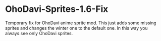 # OhoDavi-Sprites-1.6-Fix
Temporary fix for OhoDavi anime sprite mod. This just adds some missing sprites and changes the winter one to the default one. In this way you always see only OhoDavi sprites. 
